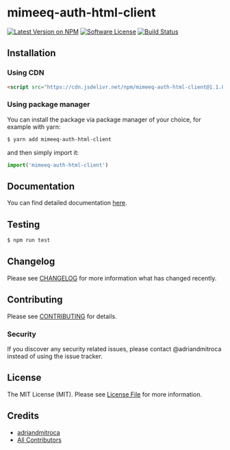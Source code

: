 # mimeeq-auth-html-client

[![Latest Version on NPM](https://img.shields.io/npm/v/mimeeq-auth-html-client.svg?style=flat-square)](https://npmjs.com/package/mimeeq-auth-html-client)
[![Software License](https://img.shields.io/badge/license-MIT-brightgreen.svg?style=flat-square)](LICENSE.md)
[![Build Status](https://img.shields.io/travis/adriandmitroca/mimeeq-auth-html-client/master.svg?style=flat-square)](https://travis-ci.org/adriandmitroca/mimeeq-auth-html-client)

## Installation

### Using CDN

```html
<script src="https://cdn.jsdelivr.net/npm/mimeeq-auth-html-client@1.1.0/dist/index.standalone.umd.js"></script>
```

### Using package manager

You can install the package via package manager of your choice, for example with yarn:

```bash
$ yarn add mimeeq-auth-html-client
```

and then simply import it:

```js
import('mimeeq-auth-html-client')
```

## Documentation

You can find detailed documentation [here](https://docs.mimeeq.co.uk/library-html-client).

## Testing

``` bash
$ npm run test
```

## Changelog

Please see [CHANGELOG](CHANGELOG.md) for more information what has changed recently.

## Contributing

Please see [CONTRIBUTING](CONTRIBUTING.md) for details.

### Security

If you discover any security related issues, please contact @adriandmitroca instead of using the issue tracker.

## License

The MIT License (MIT). Please see [License File](LICENSE.md) for more information.

## Credits

- [adriandmitroca](https://github.com/adriandmitroca)
- [All Contributors](../../contributors)
